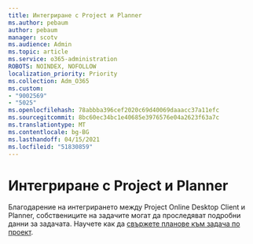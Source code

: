 ```yaml
---
title: Интегриране с Project и Planner
ms.author: pebaum
author: pebaum
manager: scotv
ms.audience: Admin
ms.topic: article
ms.service: o365-administration
ROBOTS: NOINDEX, NOFOLLOW
localization_priority: Priority
ms.collection: Adm_O365
ms.custom:
- "9002569"
- "5025"
ms.openlocfilehash: 78abbba396cef2020c69d40069daaacc37a11efc
ms.sourcegitcommit: 8bc60ec34bc1e40685e3976576e04a2623f63a7c
ms.translationtype: MT
ms.contentlocale: bg-BG
ms.lasthandoff: 04/15/2021
ms.locfileid: "51830859"
---
```

# <a name="project-and-planner-integration"></a>Интегриране с Project и Planner

Благодарение на интегрирането между Project Online Desktop Client и Planner, собствениците на задачите могат да проследяват подробни данни за задачата. Научете как да [свържете планове към задача по проект](https://www.microsoft.com/microsoft-365/blog/2017/10/30/introducing-new-ways-to-work-in-microsoft-project/).
